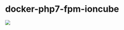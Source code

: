 # docker-php7-fpm-ioncube
[![](https://images.microbadger.com/badges/image/taenzerdigital/docker-php7-fpm-ioncube.svg)](https://microbadger.com/images/taenzerdigital/docker-php7-fpm-ioncube "Get your own image badge on microbadger.com")
